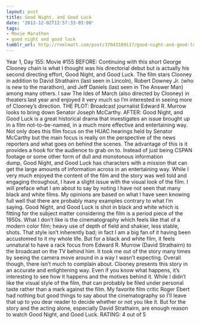 ```yaml
---
layout: post
title: Good Night, and Good Luck
date: '2012-12-02T12:57:33-05:00'
tags:
- Movie Marathon
- good night and good luck
tumblr_url: http://reelmatt.com/post/37043189117/good-night-and-good-luck
---
```

Year 1, Day 155: Movie #155
BEFORE: Continuing with this short George Clooney chain is what I thought was his directorial debut but is actually his second directing effort, Good Night, and Good Luck. The film stars Clooney in addition to David Strathairn (last seen in Lincoln), Robert Downey Jr. (who is new to the marathon), and Jeff Daniels (last seen in The Answer Man) among many others. I saw The Ides of March (also directed by Clooney) in theaters last year and enjoyed it very much so I’m interested in seeing more of Clooney’s direction.
THE PLOT: Broadcast journalist Edward R. Murrow looks to bring down Senator Joseph McCarthy.
AFTER: Good Night, and Good Luck is a great historical drama that investigates an issue brought up in a film not-to-be-named, in a much more effective and entertaining way.
Not only does this film focus on the HUAC hearings held by Senator McCarthy but the main focus is really on the perspective of the news reporters and what goes on behind the scenes. The advantage of this is it provides a hook for the audience to grab on to. Instead of just being CSPAN footage or some other form of dull and monotonous information dump, Good Night, and Good Luck has characters with a mission that can get the large amounts of information across in an entertaining way.
While I very much enjoyed the content of the film and the story was well told and engaging throughout, I have a slight issue with the visual look of the film. I will preface what I am about to say by noting I have not seen that many black and white films. My opinions are based on what I have seen knowing full well that there are probably many examples contrary to what I’m saying. Good Night, and Good Luck is shot in black and white which is fitting for the subject matter considering the film is a period piece of the 1950s. What I don’t like is the cinematography which feels like that of a modern color film; heavy use of depth of field and shakier, less stable, shots. That style isn’t inherently bad; in fact I am a big fan of it having been accustomed to it my whole life. But for a black and white film, it feels unnatural to have a rack focus from Edward R. Murrow (David Strathairn) to the broadcast on the TV behind him. It took me out of the story many times by seeing the camera move around in a way I wasn’t expecting.
Overall though, there isn’t much to complain about. Clooney presents this story in an accurate and enlightening way. Even if you know what happens, it’s interesting to see how it happens and the motives behind it. While I didn’t like the visual style of the film, that can probably be filed under personal taste rather than a mark against the film. My favorite film critic Roger Ebert had nothing but good things to say about the cinematography so I’ll leave that up to you dear reader to decide whether or not you like it. But for the story and the acting alone, especially David Strathairn, are enough reason to watch Good Night, and Good Luck.
RATING: 4 out of 5

